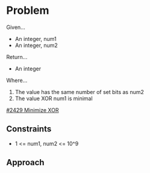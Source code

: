 
# Problem
Given...
- An integer, num1
- An integer, num2

Return...
- An integer

Where...
1. The value has the same number of set bits as num2
2. The value XOR num1 is minimal

[#2429 Minimize XOR](https://leetcode.com/problems/minimize-xor/description/)

## Constraints
- 1 <= num1, num2 <= 10^9

## Approach

